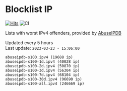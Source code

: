 # Blocklist IP

[![Hits](https://hits.seeyoufarm.com/api/count/incr/badge.svg?url=https%3A%2F%2Fgithub.com%2Fborestad%2Fblocklist-ip%2F&count_bg=%2379C83D&title_bg=%23555555&icon=&icon_color=%23E7E7E7&title=hits&edge_flat=false)](https://hits.seeyoufarm.com)  ![CI](https://img.shields.io/github/workflow/status/borestad/blocklist-ip/CI?style=flat-square)

Lists with worst IPv4 offenders, provided by [AbuseIPDB](https://www.abuseipdb.com/)

<!-- FOOTER-PLACEHOLDER -->
Updated every 5 hours<br>
Last update: `2023-03-23 - 15:06:00`
```
abuseipdb-s100.ipv4 (19688 ip)
abuseipdb-s100-1d.ipv4 (40028 ip)
abuseipdb-s100-2d.ipv4 (50870 ip)
abuseipdb-s100-3d.ipv4 (56304 ip)
abuseipdb-s100-7d.ipv4 (68104 ip)
abuseipdb-s100-30d.ipv4 (96690 ip)
abuseipdb-s100-all.ipv4 (246669 ip)
```
